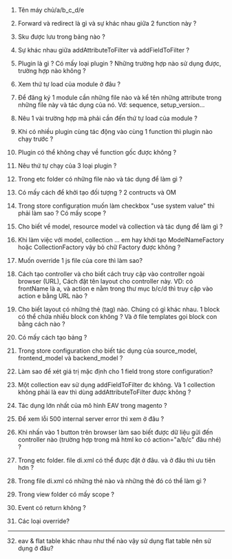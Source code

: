 1. Tên máy chủ/a/b_c_d/e

2. Forward và redirect là gì và sự khác nhau giữa 2 function này ?

3. Sku được lưu trong bảng nào ?

4. Sự khác nhau giữa addAttributeToFilter và addFieldToFilter ?

5. Plugin là gì ? Có mấy loại plugin ? Những trường hợp nào sử dụng được, trường hợp nào không ?

6. Xem thứ tự load của module ở đâu ?

7. Để đăng ký 1 module cần những file nào và kể tên những attribute trong những file này và tác dụng của nó. Vd: sequence, setup_version...

8. Nêu 1 vài trường hợp mà phải cần đến thứ tự load của module ?

9. Khi có nhiều plugin cùng tác động vào cùng 1 function thì plugin nào chạy trước ?

10. Plugin có thể không chạy về function gốc được không ?

11. Nêu thứ tự chạy của 3 loại plugin ?

12. Trong etc folder có những file nào và tác dụng để làm gì ?

13. Có mấy cách để khởi tạo đối tượng ? 2 contructs và OM

14. Trong store configuration muốn làm checkbox "use system value" thì phải làm sao ? Có mấy scope ?

15. Cho biết về model, resource model và collection và tác dụng để làm gì ?

16. Khi làm việc với model, collection ... em hay khởi tạo ModelNameFactory hoặc CollectionFactory vậy bỏ chữ Factory được không ?

17. Muốn override 1 js file của core thì làm sao?

18. Cách tạo controller và cho biết cách truy cập vào controller ngoài browser (URL), Cách đặt tên layout cho controller này. VD: có frontName là a, và action e nằm trong thư mục b/c/d thì truy cập vào action e bằng URL nào ?

19. Cho biết layout có những thẻ (tag) nào. Chúng có gì khác nhau. 1 block có thể chứa nhiều block con không ? Và ở file templates gọi block con bằng cách nào ?

20. Có mấy cách tạo bảng ?

21. Trong store configuration cho biết tác dụng của source_model, frontend_model và backend_model ?

22. Làm sao để xét giá trị mặc định cho 1 field trong store configuration?

23. Một collection eav sử dụng addFieldToFilter đc không. Và 1 collection không phải là eav thì dùng addAttributeToFilter được không ?

24. Tác dụng lớn nhất của mô hình EAV trong magento ?

25. Để xem lỗi 500 internal server error thì xem ở đâu ?

26. Khi nhấn vào 1 button trên browser làm sao biết được dữ liệu gửi đến controller nào (trường hợp trong mã html ko có action="a/b/c" đâu nhé) ?

27. Trong etc folder. file di.xml có thể được đặt ở đâu. và ở đâu thì ưu tiên hơn ?

28. Trong file di.xml có những thẻ nào và những thẻ đó có thể làm gì ?

29. Trong view folder có mấy scope ?

30. Event có return không ?

31. Các loại override?
---------------
32. eav & flat table khác nhau như thế nào
 vậy sử dụng flat table nên sử dụng ở đâu?
 
